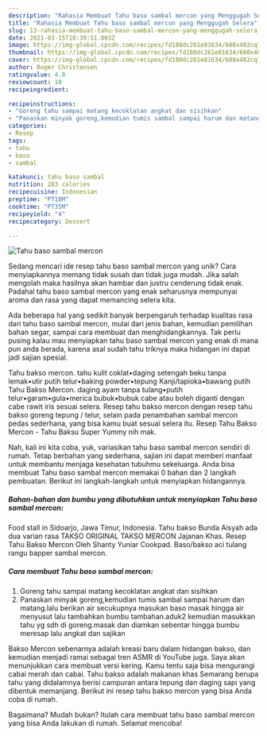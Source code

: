 ```yaml
---
description: "Rahasia Membuat Tahu baso sambal mercon yang Menggugah Selera"
title: "Rahasia Membuat Tahu baso sambal mercon yang Menggugah Selera"
slug: 13-rahasia-membuat-tahu-baso-sambal-mercon-yang-menggugah-selera
date: 2021-03-15T10:39:51.003Z
image: https://img-global.cpcdn.com/recipes/fd180dc261e81634/680x482cq70/tahu-baso-sambal-mercon-foto-resep-utama.jpg
thumbnail: https://img-global.cpcdn.com/recipes/fd180dc261e81634/680x482cq70/tahu-baso-sambal-mercon-foto-resep-utama.jpg
cover: https://img-global.cpcdn.com/recipes/fd180dc261e81634/680x482cq70/tahu-baso-sambal-mercon-foto-resep-utama.jpg
author: Roger Christensen
ratingvalue: 4.8
reviewcount: 10
recipeingredient:

recipeinstructions:
- "Goreng tahu sampai matang kecoklatan angkat dan sisihkan"
- "Panaskan minyak goreng,kemudian tumis sambal sampai harum dan matang.lalu berikan air secukupnya masukan baso masak hingga air menyusut lalu tambahkan bumbu tambahan.aduk2 kemudian masukkan tahu yg sdh di goreng.masak dan diamkan sebentar hingga bumbu meresap lalu angkat dan sajikan"
categories:
- Resep
tags:
- tahu
- baso
- sambal

katakunci: tahu baso sambal 
nutrition: 283 calories
recipecuisine: Indonesian
preptime: "PT18M"
cooktime: "PT35M"
recipeyield: "4"
recipecategory: Dessert

---
```



![Tahu baso sambal mercon](https://img-global.cpcdn.com/recipes/fd180dc261e81634/680x482cq70/tahu-baso-sambal-mercon-foto-resep-utama.jpg)

Sedang mencari ide resep tahu baso sambal mercon yang unik? Cara menyiapkannya memang tidak susah dan tidak juga mudah. Jika salah mengolah maka hasilnya akan hambar dan justru cenderung tidak enak. Padahal tahu baso sambal mercon yang enak seharusnya mempunyai aroma dan rasa yang dapat memancing selera kita.

Ada beberapa hal yang sedikit banyak berpengaruh terhadap kualitas rasa dari tahu baso sambal mercon, mulai dari jenis bahan, kemudian pemilihan bahan segar, sampai cara membuat dan menghidangkannya. Tak perlu pusing kalau mau menyiapkan tahu baso sambal mercon yang enak di mana pun anda berada, karena asal sudah tahu triknya maka hidangan ini dapat jadi sajian spesial.

Tahu bakso mercon. tahu kulit coklat•daging setengah beku tanpa lemak•utir putih telur•baking powder•tepung Kanji/tapioka•bawang putih Tahu Bakso Mercon. daging ayam tanpa tulang•putih telur•garam•gula•merica bubuk•bubuk cabe atau boleh diganti dengan cabe rawit iris sesuai selera. Resep tahu bakso mercon dengan resep tahu bakso goreng tepung / telur, selain pada penambahan sambal mercon pedas sederhana, yang bisa kamu buat sesuai selera itu. Resep Tahu Bakso Mercon - Tahu Baksu Super Yummy nih mak.


Nah, kali ini kita coba, yuk, variasikan tahu baso sambal mercon sendiri di rumah. Tetap berbahan yang sederhana, sajian ini dapat memberi manfaat untuk membantu menjaga kesehatan tubuhmu sekeluarga. Anda bisa membuat Tahu baso sambal mercon memakai 0 bahan dan 2 langkah pembuatan. Berikut ini langkah-langkah untuk menyiapkan hidangannya.

<!--inarticleads1-->

##### Bahan-bahan dan bumbu yang dibutuhkan untuk menyiapkan Tahu baso sambal mercon:



Food stall in Sidoarjo, Jawa Timur, Indonesia. Tahu bakso Bunda Aisyah ada dua varian rasa TAKSO ORIGINAL TAKSO MERCON Jajanan Khas. Resep Tahu Bakso Mercon Oleh Shanty Yuniar Cookpad. Baso/bakso aci tulang rangu bapper sambal mercon. 

<!--inarticleads2-->

##### Cara membuat Tahu baso sambal mercon:

1. Goreng tahu sampai matang kecoklatan angkat dan sisihkan
1. Panaskan minyak goreng,kemudian tumis sambal sampai harum dan matang.lalu berikan air secukupnya masukan baso masak hingga air menyusut lalu tambahkan bumbu tambahan.aduk2 kemudian masukkan tahu yg sdh di goreng.masak dan diamkan sebentar hingga bumbu meresap lalu angkat dan sajikan


Bakso Mercon sebenarnya adalah kreasi baru dalam hidangan bakso, dan kemudian menjadi ramai sebagai tren ASMR di YouTube juga. Saya akan menunjukkan cara membuat versi kering. Kamu tentu saja bisa mengurangi cabai merah dan cabai. Tahu bakso adalah makanan khas Semarang berupa tahu yang didalamnya berisi campuran antara tepung dan daging sapi yang dibentuk memanjang. Berikut ini resep tahu bakso mercon yang bisa Anda coba di rumah. 

Bagaimana? Mudah bukan? Itulah cara membuat tahu baso sambal mercon yang bisa Anda lakukan di rumah. Selamat mencoba!
